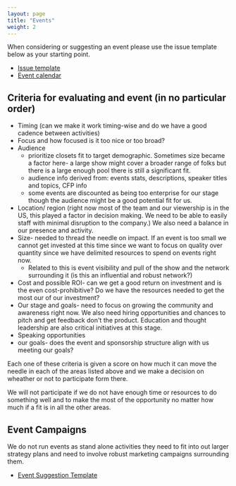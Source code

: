 ```yaml
---
layout: page
title: "Events"
weight: 2
---
```


When considering or suggesting an event please use the issue template below as your starting point.

- [Issue template](https://gitlab.com/meltano/marketing/marketing-general/-/blob/main/.gitlab/issue_templates/event.md)
- [Event calendar](https://calendar.google.com/calendar/embed?src=c_leig73ktuh9hhbic22h8a39mb4%40group.calendar.google.com&ctz=America%2FNew_York)

## Criteria for evaluating and event (in no particular order)

- Timing (can we make it work timing-wise and do we have a good cadence between activities)
- Focus and how focused is it too nice or too broad?
- Audience
  - prioritize closets fit to target demographic. Sometimes size became a factor here- a large show might cover a broader range of folks but there is a large enough pool there is still a significant fit.
  - audience info derived from: events stats, descriptions, speaker titles and topics, CFP info
  - some events are discounted as being too enterprise for our stage though the audience might be a good potential fit for us.
- Location/ region (right now most of the team and our viewership is in the US, this played a factor in decision making. We need to be able to easily staff with minimal disruption to the company.) We also need a balance in our presence and activity.
- Size- needed to thread the needle on impact. If an event is too small we cannot get invested at this time since we want to focus on quality over quantity since we have delimited resources to spend on events right now.
  - Related to this is event visibility and pull of the show and the network surrounding it (is this an influential and robust network?)
- Cost and possible ROI- can we get a good return on investment and is the even cost-prohibitive? Do we have the resources needed to get the most our of our investment?
- Our stage and goals- need to focus on growing the community and awareness right now. We also need hiring opportunities and chances to pitch and get feedback don't the product. Education and thought leadership are also critical initiatives at this stage.
- Speaking opportunities
- our goals- does the event and sponsorship structure align with us meeting our goals?

Each one of these criteria is given a score on how much it can move the needle in each of the areas listed above and we make a decision on wheather or not to participate form there.

We will not participate if we do not have enough time or resources to do something well and to make the most of the opportunity no matter how much if a fit is in all the other areas.

## Event Campaigns

We do not run events as stand alone activities they need to fit into out larger strategy plans and need to involve robust marketing campaigns surrounding them.

- [Event Suggestion Template](https://gitlab.com/meltano/marketing/marketing-general/-/blob/main/.gitlab/issue_templates/event.md)
